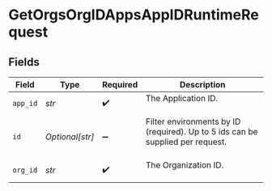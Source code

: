 # GetOrgsOrgIDAppsAppIDRuntimeRequest


## Fields

| Field                                                                            | Type                                                                             | Required                                                                         | Description                                                                      |
| -------------------------------------------------------------------------------- | -------------------------------------------------------------------------------- | -------------------------------------------------------------------------------- | -------------------------------------------------------------------------------- |
| `app_id`                                                                         | *str*                                                                            | :heavy_check_mark:                                                               | The Application ID.<br/><br/>                                                    |
| `id`                                                                             | *Optional[str]*                                                                  | :heavy_minus_sign:                                                               | Filter environments by ID (required). Up to 5 ids can be supplied per request.<br/><br/> |
| `org_id`                                                                         | *str*                                                                            | :heavy_check_mark:                                                               | The Organization ID.<br/><br/>                                                   |